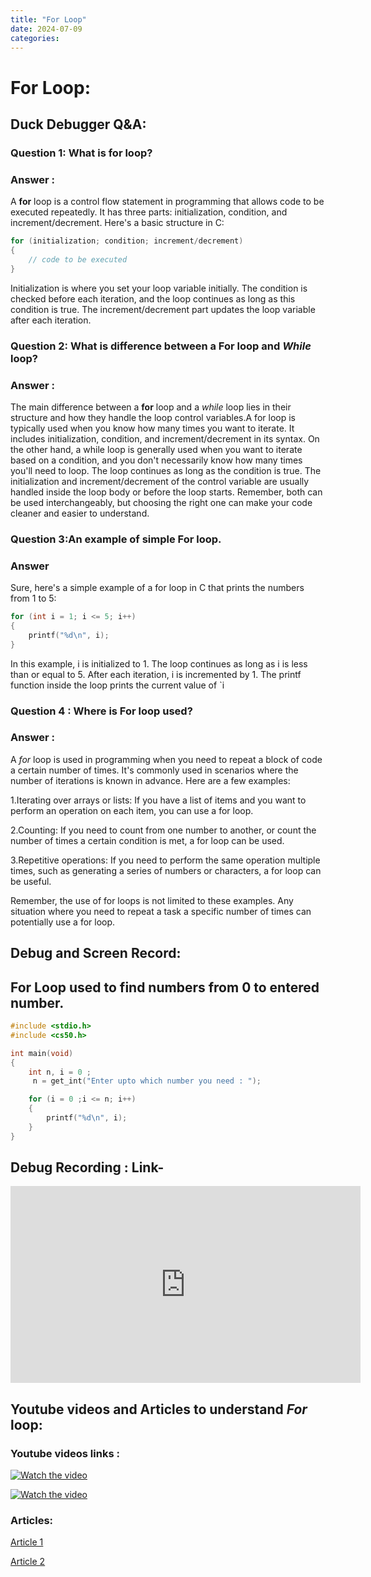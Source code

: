 ```yaml
---
title: "For Loop"
date: 2024-07-09
categories:
---
```

# For Loop:
## **Duck Debugger Q&A**:


### Question 1: What is **for** loop?
### Answer :
 A **for** loop is a control flow statement in programming that allows code to be executed repeatedly. It has three parts: initialization, condition, and increment/decrement. Here's a basic structure in C:
```c
for (initialization; condition; increment/decrement)
{
    // code to be executed
}
```

Initialization is where you set your loop variable initially. The condition is checked before each iteration, and the loop continues as long as this condition is true. The increment/decrement part updates the loop variable after each iteration.

### Question 2: What is difference between a **For** loop and *While* loop?
### Answer :
 The main difference between a **for** loop and a *while* loop lies in their structure and how they handle the loop control variables.A for loop is typically used when you know how many times you want to iterate. 
 It includes initialization, condition, and increment/decrement in its syntax.
  On the other hand, a while loop is generally used when you want to iterate based on a condition, and you don't necessarily know how many times you'll need to loop. 
 The loop continues as long as the condition is true.
 The initialization and increment/decrement of the control variable are usually handled inside the loop body or before the loop starts.
 Remember, both can be used interchangeably, but choosing the right one can make your code cleaner and easier to understand.

### Question 3:An example of simple **For loop**.
### Answer 
 Sure, here's a simple example of a for loop in C that prints the numbers from 1 to 5:
```c
for (int i = 1; i <= 5; i++)
{
    printf("%d\n", i);
}
```
 In this example, i is initialized to 1. The loop continues as long as i is less than or equal to 5. After each iteration, i is incremented by 1. The printf function inside the loop prints the current value of `i

### Question 4 : Where is **For** loop used?
### Answer :
 A *for* loop is used in programming when you need to repeat a block of code a certain number of times. It's commonly used in scenarios where the number of iterations is known in advance. Here are a few examples:

 1.Iterating over arrays or lists: If you have a list of items and you want to perform an operation on each item, you can use a for loop.

 2.Counting: If you need to count from one number to another, or count the number of times a certain condition is met, a for loop can be used.

 3.Repetitive operations: If you need to perform the same operation multiple times, such as generating a series of numbers or characters, a for loop can be useful.

 Remember, the use of for loops is not limited to these examples. Any situation where you need to repeat a task a specific number of times can potentially use a for loop.


## **Debug and Screen Record**:

## **For Loop** used to find numbers from 0 to entered number. 
```c
#include <stdio.h>
#include <cs50.h>

int main(void)
{
    int n, i = 0 ;
     n = get_int("Enter upto which number you need : ");

    for (i = 0 ;i <= n; i++)
    {
        printf("%d\n", i);
    }
}
```

## Debug Recording : Link-
<iframe width="560" height="315" src="https://www.youtube.com/embed/khul3othGqs?si=rxAQacmtP_v0NKwR" title="YouTube video player" frameborder="0" allow="accelerometer; autoplay; clipboard-write; encrypted-media; gyroscope; picture-in-picture; web-share" referrerpolicy="strict-origin-when-cross-origin" allowfullscreen></iframe>


## **Youtube videos and Articles to understand *For* loop**:

### Youtube videos links :
[![Watch the video](https://img.youtube.com/vi/b4DPj0XAfSg/sddefault.jpg)](https://www.youtube.com/watch?v=b4DPj0XAfSg)

[![Watch the video](https://img.youtube.com/vi/IlIn_D1RT7M/sddefault.jpg)](https://www.youtube.com/watch?v=IlIn_D1RT7M&t=501s)

### Articles:
[Article 1](https://www.geeksforgeeks.org/c-for-loop/)

[Article 2](https://www.programiz.com/c-programming/c-for-loop)
